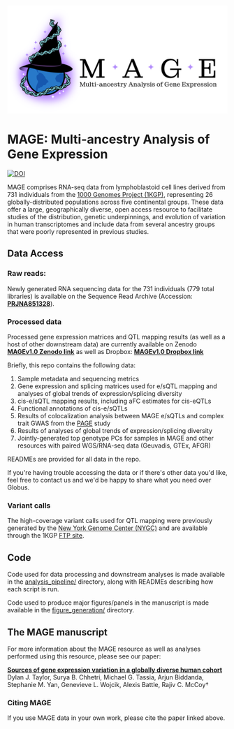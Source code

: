 <picture>
  <source media="(prefers-color-scheme: dark)" srcset="https://raw.githubusercontent.com/mccoy-lab/MAGE/main/images/MAGE_logo.large_no_bg_white_letters_w_outline.png">
  <source media="(prefers-color-scheme: light)" srcset="https://raw.githubusercontent.com/mccoy-lab/MAGE/main/images/MAGE_logo.large_no_bg_black_letters_w_outline.png">
  <img alt="MAGE logo" src="https://raw.githubusercontent.com/mccoy-lab/MAGE/main/images/MAGE_logo.large_white_bg_black_letters.png">
</picture>

# MAGE: Multi-ancestry Analysis of Gene Expression

[![DOI](https://zenodo.org/badge/451943672.svg)](https://zenodo.org/doi/10.5281/zenodo.10072080)

MAGE comprises RNA-seq data from lymphoblastoid cell lines derived from 731 individuals from the [1000 Genomes Project (1KGP)](https://doi.org/10.1038/nature15393), representing 26 globally-distributed populations across five continental groups. These data offer a large, geographically diverse, open access resource to facilitate studies of the distribution, genetic underpinnings, and evolution of variation in human transcriptomes and include data from several ancestry groups that were poorly represented in previous studies.


## Data Access

### Raw reads:
Newly generated RNA sequencing data for the 731 individuals (779 total libraries) is available on the Sequence Read Archive (Accession: **[PRJNA851328](https://www.ncbi.nlm.nih.gov/bioproject/PRJNA851328)**).

### Processed data
Processed gene expression matrices and QTL mapping results (as well as a host of other downstream data) are currently available on Zenodo **[MAGEv1.0 Zenodo link](https://zenodo.org/doi/10.5281/zenodo.10535719)** as well as Dropbox: **[MAGEv1.0 Dropbox link](https://www.dropbox.com/s/yc2ux5v0zoq1sbt/MAGE.v1.0.data.zip?dl=0)**


Briefly, this repo contains the following data:
1. Sample metadata and sequencing metrics
2. Gene expression and splicing matrices used for e/sQTL mapping and analyses of global trends of expression/splicing diversity
3. cis-e/sQTL mapping results, including aFC estimates for cis-eQTLs
4. Functional annotations of cis-e/sQTLs
5. Results of colocalization analysis between MAGE e/sQTLs and complex trait GWAS from the [PAGE](https://doi.org/10.1038/s41586-019-1310-4) study
6. Results of analyses of global trends of expression/splicing diversity
7. Jointly-generated top genotype PCs for samples in MAGE and other resources with paired WGS/RNA-seq data (Geuvadis, GTEx, AFGR)

READMEs are provided for all data in the repo.

If you're having trouble accessing the data or if there's other data you'd like, feel free to contact us and we'd be happy to share what you need over Globus.

### Variant calls

The high-coverage variant calls used for QTL mapping were previously generated by the [New York Genome Center (NYGC)](https://doi.org/10.1016/j.cell.2022.08.004) and are available through the 1KGP [FTP site](http://ftp.1000genomes.ebi.ac.uk/vol1/ftp/data_collections/1000G_2504_high_coverage/working/20201028_3202_phased/).


## Code

Code used for data processing and downstream analyses is made available in the [analysis_pipeline/](analysis_pipeline/) directory, along with READMEs describing how each script is run.

Code used to produce major figures/panels in the manuscript is made available in the [figure_generation/](figure_generation/) directory.


## The MAGE manuscript

For more information about the MAGE resource as well as analyses performed using this resource, please see our paper:

**[Sources of gene expression variation in a globally diverse human cohort](https://www.biorxiv.org/content/10.1101/2023.11.04.565639)**<br>
Dylan J. Taylor, Surya B. Chhetri, Michael G. Tassia, Arjun Biddanda, Stephanie M. Yan, Genevieve L. Wojcik, Alexis Battle, Rajiv C. McCoy†

### Citing MAGE

If you use MAGE data in your own work, please cite the paper linked above.
